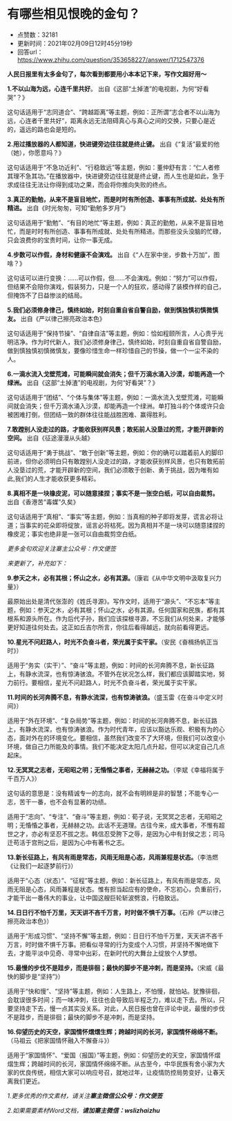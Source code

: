 # 有哪些相见恨晚的金句？
- 点赞数：32181
- 更新时间：2021年02月09日12时45分19秒
- 回答url：https://www.zhihu.com/question/353658227/answer/1712547376
<body>
 <p data-pid="iyOKa-_I"><b>人民日报里有太多金句了，每次看到都要用小本本记下来，写作文超好用～</b></p>
 <p data-pid="K_m385qu"><b>1.不以山海为远，心连千里共好</b>。 出自《这部“土掉渣”的电视剧，为何“好看哭”？》</p>
 <p data-pid="NCgwanKt">这句话适用于“志同道合”、“跨越距离”等主题，例如：正所谓“志合者不以山海为远，心连者千里共好”，距离永远无法阻碍真心与真心之间的交换，只要心是近的，遥远的路也会是短的。</p>
 <p data-pid="lH3RnqAr"><b>2.用过播放器的人都知道，快进键旁边往往就是终止键。</b> 出自《“复活”最爱的他（她），你愿意吗？》</p>
 <p data-pid="kNSNcupp">这句话适用于“不急功近利”、“行稳致远”等主题，例如：董仲舒有言：“仁人者修其理不急其功。”在播放器中，快进键旁边往往就是终止键，而人生也是如此，急于求成往往无法让你得到成功之果，而会将你推向失败的终点。</p>
 <p data-pid="lyaE0AC4"><b>3.真正的勤勉，从来不是盲目地忙，而是时时有所创造、事事有所成就、处处有所精进。 </b> 出自《时光匆匆，可知“勤勉多岁月”》</p>
 <p data-pid="EM7-X7f8">这句话适用于“勤勉”、“有目的地忙”等主题，例如：真正的勤勉，从来不是盲目地忙，而是时时有所创造、事事有所成就、处处有所精进。而那些没头没脑的忙碌，只会浪费你的宝贵时间，让你一事无成。</p>
 <p data-pid="rtxrdroP"><b>4.步数可以作假，身材和健康不会演戏。</b> 出自《“人在家中坐，步数十万加”，图啥？》</p>
 <p data-pid="ytbmGWT5">这句话可以进行变换：......可以作假，但......不会演戏。例如：“努力”可以作假，但结果不会陪你演戏，假装努力，只是一个人的狂欢，感动得了装模作样的自己，但掩饰不了日益惨淡的结局。</p>
 <p data-pid="SSslu6oB"><b>5.我们必须修身律己，慎终如始，时刻自重自省自警自励，做到慎独慎初慎微慎友。 </b>出自《严以律己擦亮政治本色》</p>
 <p data-pid="4tbUu-IM">这句话适用于“保持节操”、“自律自洁”等主题，例如：恰如程颐所言，人心贵乎光明洁净。作为时代新人，我们必须修身律己，慎终如始，时刻自重自省自警自励，做到慎独慎初慎微慎友，要像珍惜生命一样珍惜自己的节操，做一个一尘不染的人。</p>
 <p data-pid="7v-RMmFP"><b>6.一滴水流入戈壁荒滩，可能瞬间就会消失；但千万滴水涌入沙漠，却能再造一个绿洲。 </b>出自《这部“土掉渣”的电视剧，为何“好看哭”？》</p>
 <p data-pid="8SG5cJbl">这句话适用于“团结”、“个体与集体”等主题，例如：一滴水流入戈壁荒滩，可能瞬间就会消失；但千万滴水涌入沙漠，却能再造一个绿洲。单打独斗的个体或许只会被困难打倒，但团结一致的群体往往能战胜困难、赢得胜利。</p>
 <p data-pid="-mFWzvTN"><b>7.敢蹚别人没走过的路，才能收获别样风景；敢拓前人没垦过的荒，才能开辟新的空间。 </b>出自《征途漫漫从头越》</p>
 <p data-pid="WA3LAryb">这句话适用于“勇于挑战”、“敢于创新”等主题，例如：你的确可以踏着前人的脚印前进，但你必须明白只有敢蹚别人没走过的路，才能收获别样风景，也只有敢拓前人没垦过的荒，才能开辟新的空间，我们必须敢于创新、勇于挑战，因为唯有如此,我们的人生才能收获更多精彩。</p>
 <p data-pid="I8HQckH7"><b>8.真相不是一块橡皮泥，可以随意揉捏；事实不是一张空白纸，可以自由裁剪。 </b>出自《香港苦“毒媒”久矣》</p>
 <p data-pid="IXBsODz2">这句话适用于“真相”、“事实”等主题，例如：当真相的种子即将发芽，谎言必将让道；当事实的花朵即将绽放，谣言必将枯死。因为真相并不是一块可以随意揉捏的橡皮泥；事实也绝非是一张可以自由裁剪空白纸。</p>
 <p data-pid="xirQMDPj"><i>更多金句欢迎关注寨主公众号：作文便签</i></p>
 <p data-pid="E8P7xACT"><i>来更新了，补充如下：</i></p>
 <p data-pid="UTfPB649"><b>9.参天之木，必有其根；怀山之水，必有其源。</b>（康岩《从中华文明中汲取复兴力量》）</p>
 <p data-pid="p_Tg20Q_">最原始出处是清代张澎的《姓氏寻源》。写作文时，适用于“源头”、“不忘本”等主题，例如：参天之木，必有其根；怀山之水，必有其源。任何国家和民族，都有其根系和源头所在。作为后代子孙，我们应该探根寻源，不忘我们从何处来，才能够更好知道往何处去。这正如丘吉尔所言，你往后看得越远，就向前看得更远。</p>
 <p data-pid="N0s70Ge-"><b>10.星光不问赶路人，时光不负奋斗者，荣光属于实干家。</b>（安民《奋楫扬帆正当时》）</p>
 <p data-pid="-WmC0SPA">适用于“务实（实干）”、“奋斗”等主题，例如：时间的长河奔腾不息，新长征路上，有静水流深，也有惊涛骇浪。不管外在状况怎么样，我们都应该脚踏实地，努力前行。要相信，星光不问赶路人，时光不负奋斗者，荣光属于实干家。</p>
 <p data-pid="PZiwE4mr"><b>11.时间的长河奔腾不息，有静水流深，也有惊涛骇浪。</b>（盛玉雷《在奋斗中定义时间》）</p>
 <p data-pid="ephQ-O74">适用于“外在环境”、“复杂局势”等主题，例如：时间的长河奔腾不息，新长征路上，有静水流深，也有惊涛骇浪。作为时代青年，应该以豁达乐观、积极有为的心态，面对外在的环境变化。要相信，虽然我们改变不了大环境，但我们可以改变小环境，做自己力所能及的事情。我们不能决定太阳几点升起，但可以决定自己几点起床。</p>
 <p data-pid="TPQGX36N"><b>12.无冥冥之志者，无昭昭之明；无惛惛之事者，无赫赫之功。</b>（李斌《幸福将属于千百万人》）</p>
 <p data-pid="H49o7Cam">这句话的意思是：没有精诚专一的志向，就不会有明辨是非的智慧；不能专心一志，苦干一番，也不会有显著的功绩。</p>
 <p data-pid="lFwWkDeO">适用于“志向”、“专注”、“奋斗”等主题，例如：荀子说，无冥冥之志者，无昭昭之明；无惛惛之事者，无赫赫之功。此话不无道理。古往今来，成大事者，不惟有超世之才，亦必有坚忍不拔之志。韩信忍受胯下之辱，是因为心中有封侯之志；司马迁苟活于宫刑之后，是因为心中有著书之志。</p>
 <p data-pid="VZAu1Eui"><b>13.新长征路上，有风有雨是常态，风雨无阻是心态，风雨兼程是状态。</b>（李浩燃《让我们一起逐梦前行》）</p>
 <p data-pid="FZBH7cwA">适用于“心态（状态）”、“征程”等主题，例如：新长征路上，有风有雨是常态，风雨无阻是心态，风雨兼程是状态。惟有担当起应有的使命，不忘初心，负重前行，才能干出一番伟大的事业，让中国这艘巨轮斩波劈浪，行稳致远。</p>
 <p data-pid="8OiZPopu"><b>14.日日行不怕千万里，天天讲不吝千万言，时时做不惧千万事。</b>（石羚《严以律己擦亮政治本色》）</p>
 <p data-pid="4kfktQGa">适用于“形成习惯”、“坚持不懈”等主题，例如：日日行不怕千万里，天天讲不吝千万言，时时做不惧千万事。把看似寻常的行为变成个人习惯，并坚持不懈地做下去，才能平淡中见奇、寻常中出彩，在新时代的大舞台上绽放个人梦想。</p>
 <p data-pid="UZz4SdXM"><b>15.最慢的步伐不是跬步，而是徘徊；最快的脚步不是冲刺，而是坚持。</b>（宋威《最快的脚步是“坚持”》）</p>
 <p data-pid="o2luBcGj">适用于“快和慢”、“坚持”等主题，例如：人生路上，不怕慢，就怕站。犹豫徘徊，会耽误很多时间；而一味冲刺，往往也会导致后半程乏力，难以走下去。所以，只要坚持走下去，慢一点其实没关系。对此，人民日报也曾在评论中说，最慢的步伐不是跬步，而是徘徊；最快的脚步不是冲刺，而是坚持。</p>
 <p data-pid="L39WXtrh"><b>16.仰望历史的天空，家国情怀熠熠生辉；跨越时间的长河，家国情怀绵绵不断。</b>（马祖云《把家国情怀融入不懈奋斗》）</p>
 <p data-pid="utf-WG4u">适用于“家国情怀”、“爱国（报国）”等主题，例如：仰望历史的天空，家国情怀熠熠生辉；跨越时间的长河，家国情怀绵绵不断。从古至今，中华民族有舍小家为大家的优良传统，相信大家可以响应号召，就地过年，让疫情防控局势变好，让春天离我们更近。</p>
 <p data-pid="lZUwBkpj"><i>1.更多优秀的作文素材，请关注<b>寨主微信公众号：作文便签</b></i></p>
 <p data-pid="kSbpXq0U"><i>2.如果需要素材Word文档，<b>请加寨主微信：wslizhaizhu</b></i></p>
</body>